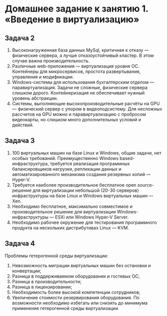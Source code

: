 # Домашнее задание к занятию 1.  «Введение в виртуализацию»

## Задача 2
1. Высоконагруженная база данных MySql, критичная к отказу — физические сервера, а лучше отказоустойчивый кластер. В этом случае важна производительность.
2. Различные web-приложения — виртуализация уровня ОС. Контейнеры для микросервисов, простота развертывания, управления и модификации.
3. Windows-системы для использования бухгалтерским отделом — паравиртуализация. Задачи не сложные, физические сервера слишком дорого. Контейнеризация не обеспечивает нужный уровень абстракции.
4. Системы, выполняющие высокопроизводительные расчёты на GPU — физический сервер с упором в видеоподсистему. Для несложных рассчетов на GPU можно и паравиртуализацию с пробросом видеокарты, но слишком много дополнительных условий и действий.

## Задача 3
1. 100 виртуальных машин на базе Linux и Windows, общие задачи, нет особых требований. Преимущественно Windows based-инфраструктура, требуется реализация программных балансировщиков нагрузки, репликации данных и автоматизированного механизма создания резервных копий — Hyper-V.
2. Требуется наиболее производительное бесплатное open source-решение для виртуализации небольшой (20-30 серверов) инфраструктуры на базе Linux и Windows виртуальных машин — Xen.
3. Необходимо бесплатное, максимально совместимое и производительное решение для виртуализации Windows-инфраструктуры — ESXi или Windows Hyper-V Server.
4. Необходимо рабочее окружение для тестирования программного продукта на нескольких дистрибутивах Linux — KVM.

## Задача 4
Проблемы гетерогенной среды виртуализации:
1. Невозможность миграции виртуальных машин без остановки и конвертации;
2. Разница в поддерживаемом оборудовании и гостевых ОС;
3. Разница в производительности;
4. Разница в лицензировании;
5. Необходимость более высокой компетенции сотрудников;
6. Увеличение стоимости резервирования оборудования.
По возможности необходимо избегать или снизить до минимума применение гетерогенной среды виртуализации
